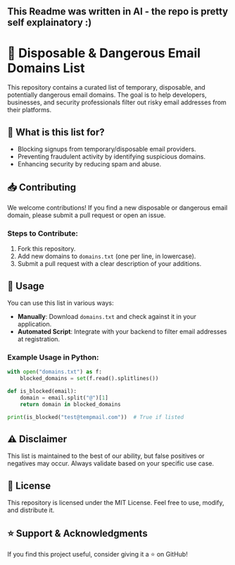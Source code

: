 ## This Readme was written in AI - the repo is pretty self explainatory :)

# 🚀 Disposable & Dangerous Email Domains List

This repository contains a curated list of temporary, disposable, and potentially dangerous email domains. The goal is to help developers, businesses, and security professionals filter out risky email addresses from their platforms.

## 📌 What is this list for?
- Blocking signups from temporary/disposable email providers.
- Preventing fraudulent activity by identifying suspicious domains.
- Enhancing security by reducing spam and abuse.

## 📥 Contributing
We welcome contributions! If you find a new disposable or dangerous email domain, please submit a pull request or open an issue.

### Steps to Contribute:
1. Fork this repository.
2. Add new domains to `domains.txt` (one per line, in lowercase).
3. Submit a pull request with a clear description of your additions.

## 📄 Usage
You can use this list in various ways:
- **Manually**: Download `domains.txt` and check against it in your application.
- **Automated Script**: Integrate with your backend to filter email addresses at registration.

### Example Usage in Python:
```python
with open("domains.txt") as f:
    blocked_domains = set(f.read().splitlines())

def is_blocked(email):
    domain = email.split("@")[1]
    return domain in blocked_domains

print(is_blocked("test@tempmail.com"))  # True if listed
```

## ⚠️ Disclaimer
This list is maintained to the best of our ability, but false positives or negatives may occur. Always validate based on your specific use case.

## 📜 License
This repository is licensed under the MIT License. Feel free to use, modify, and distribute it.

## ⭐ Support & Acknowledgments
If you find this project useful, consider giving it a ⭐ on GitHub!
